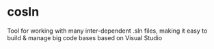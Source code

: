 cosln
=====

Tool for working with many inter-dependent .sln files, making it easy to build &amp; manage big code bases based on Visual Studio
